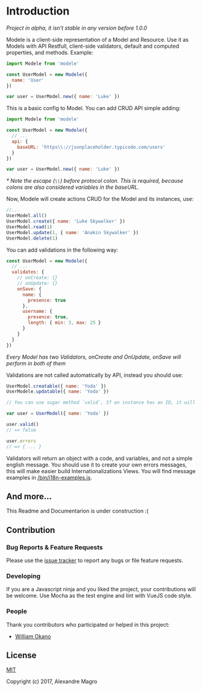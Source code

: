 # Introduction

*Project in alpha, it isn't stable in any version before 1.0.0*

Modele is a client-side representation of a Model and Resource.
Use it as Models with API Restfull, client-side validators, default and computed properties, and methods. Example:

```js
import Modele from 'modele'

const UserModel = new Modele({
  name: 'User'
})

var user = UserModel.new({ name: 'Luke' })
```

This is a basic config to Model. You can add CRUD API simple adding:

```js
import Modele from 'modele'

const UserModel = new Modele({
  // ...
  api: {
    baseURL: 'https\\://jsonplaceholder.typicode.com/users'
  }
})

var user = UserModel.new({ name: 'Luke' })
```
*\* Note the escape (`\\`) before protocol colon. This is required, because colons are also considered variables in the baseURL.*

Now, Modele will create actions CRUD for the Model and its instances, use:

```js
//...
UserModel.all()
UserModel.create({ name: 'Luke Skywalker' })
UserModel.read(1)
UserModel.update(1, { name: 'Anakin Skywalker' })
UserModel.delete(1)
```

You can add validations in the following way:

```js
const UserModel = new Modele({
  // ...
  validates: {
    // onCreate: {}
    // onUpdate: {}
    onSave: {
      name: {
        presence: true
      },
      username: {
        presence: true,
        length: { min: 3, max: 25 }
      }
    }
  }
})
```

*Every Model has two Validators, onCreate and OnUpdate, onSave will perform in both of them*

Validations are not called automatically by API, instead you should use:

```js
UserModel.creatable({ name: 'Yoda' })
UserModele.updatable({ name: 'Yoda' })

// You can use sugar method `valid`, If an instance has an ID, it will call `updatable`, otherwise, `creatable`, returning boolean and storing errors in `errors`

var user = UserModel({ name: 'Yoda' })

user.valid()
// => false

user.errors
// => { ... }
```

Validators will return an object with a code, and variables, and not a simple english message. You should use it to create your own errors messages, this will make easier build Internationalizations Views. You will find message examples in [/bin/i18n-examples.js](https://github.com/alexandremagro/modele/blob/master/bin/i18n-example.js).

## And more...

This Readme and Documentarion is under construction :(

## Contribution

### Bug Reports & Feature Requests

Please use the [issue tracker](https://github.com/alexandremagro/modele/issues) to report any bugs or file feature requests.

### Developing

If you are a Javascript ninja and you liked the project, your contributions will be welcome.
Use Mocha as the test engine and lint with VueJS code style.

### People

Thank you contributors who participated or helped in this project:

- [William Okano](https://github.com/williamokano)

## License

[MIT](http://opensource.org/licenses/MIT)

Copyright (c) 2017, Alexandre Magro